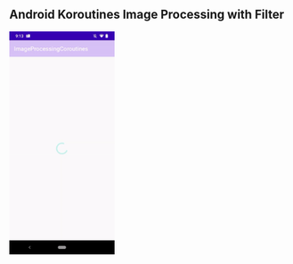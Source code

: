 ## Android Koroutines Image Processing with Filter

<img src="screenshots/example.gif"  height="400" />
